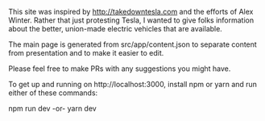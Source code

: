 This site was inspired by http://takedowntesla.com and the efforts of Alex Winter. Rather that just protesting Tesla, I wanted to give folks information about the better, union-made electric vehicles that are available. 

The main page is generated from src/app/content.json to separate content from presentation and to make it easier to edit. 

Please feel free to make PRs with any suggestions you might have. 

To get up and running on http://localhost:3000, install npm or yarn and run either of these commands:

npm run dev
-or-
yarn dev
